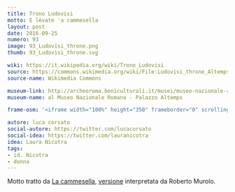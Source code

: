 ```yaml
---
title: Trono Ludovisi
motto: E lèvate 'a cammesella
layout: post
date: 2016-09-25
numero: 93
image: 93_Ludovisi_throne.png
thumb: 93_Ludovisi_throne.svg

wiki: https://it.wikipedia.org/wiki/Trono_Ludovisi
source: https://commons.wikimedia.org/wiki/File:Ludovisi_throne_Altemps_Inv8570.jpg
source-name: Wikimedia Commons

museum-link: http://archeoroma.beniculturali.it/musei/museo-nazionale-romano-palazzo-altemps
museum-name: al Museo Nazionale Romano - Palazzo Altemps

frame-osm: '<iframe width="100%" height="350" frameborder="0" scrolling="no" marginheight="0" marginwidth="0" src="http://www.openstreetmap.org/export/embed.html?bbox=12.466650009155273%2C41.89830821766456%2C12.479020357131958%2C41.90408169592661&amp;layer=mapnik&amp;marker=41.90119102932384%2C12.472840547561646" style="border: 1px solid black"></iframe><br/><small><a href="http://www.openstreetmap.org/?mlat=41.90119&amp;mlon=12.47284#map=17/41.90120/12.47284">Visualizza mappa ingrandita</a></small>'

autore: luca corsato
social-autore: https://twitter.com/lucacorsato
social-idea: https://twitter.com/lauranicotra
idea: Laura Nicotra
tags:
- id. Nicotra
- donna
---
```


Motto tratto da [La cammesella](https://nap.wikipedia.org/wiki/La_cammesella), [versione](https://www.youtube.com/embed/0ByGjRaxxj8) interpretata da Roberto Murolo.

